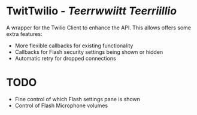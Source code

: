 TwitTwilio - _Teerrwwiitt Teerriillio_
======================================

A wrapper for the Twilio Client to enhance the API. This allows offers some
extra features:

 - More flexible callbacks for existing functionality
 - Callbacks for Flash security settings being shown or hidden
 - Automatic retry for dropped connections

TODO
====

 - Fine control of which Flash settings pane is shown
 - Control of Flash Microphone volumes
